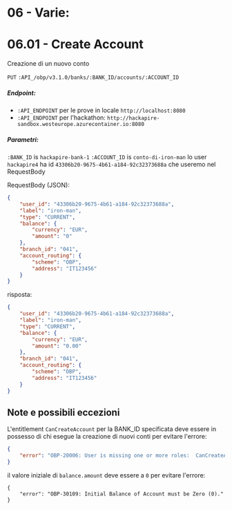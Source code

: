 # 06 - Varie:  
# 06.01 - Create Account 
Creazione di un nuovo conto
<!-- 
per i conti vedi tabella: 
    PUBLIC.MAPPERACCOUNTHOLDERS
-->
`PUT` `:API_/obp/v3.1.0/banks/:BANK_ID/accounts/:ACCOUNT_ID`

##### Endpoint:
- `:API_ENDPOINT` per le prove in locale `http://localhost:8080`
- `:API_ENDPOINT` per l'hackathon: `http://hackapire-sandbox.westeurope.azurecontainer.io:8080`
##### Parametri:
`:BANK_ID` is `hackapire-bank-1`
`:ACCOUNT_ID` is `conto-di-iron-man`
lo user `hackapire4` ha id `43306b20-9675-4b61-a184-92c32373688a` che useremo nel RequestBody

RequestBody (JSON):
``` json
{
    "user_id": "43306b20-9675-4b61-a184-92c32373688a",
    "label": "iron-man",
    "type": "CURRENT",
    "balance": {
        "currency": "EUR",
        "amount": "0"
    },
    "branch_id": "041",
    "account_routing": {
        "scheme": "OBP",
        "address": "IT123456"
    }
}
```
risposta: 
``` json
{
    "user_id": "43306b20-9675-4b61-a184-92c32373688a",
    "label": "iron-man",
    "type": "CURRENT",
    "balance": {
        "currency": "EUR",
        "amount": "0.00"
    },
    "branch_id": "041",
    "account_routing": {
        "scheme": "OBP",
        "address": "IT123456"
    }
}
```




## Note e possibili eccezioni
L'entitlement `CanCreateAccount` per la BANK_ID specificata deve essere in possesso di chi esegue la creazione di nuovi conti per evitare l'errore: 
``` json 
{
    "error": "OBP-20006: User is missing one or more roles:  CanCreateAccount or create account for self"
}
```
il valore iniziale di `balance.amount` deve essere a `0` per evitare l'errore:
```
{
    "error": "OBP-30109: Initial Balance of Account must be Zero (0)."
}
```